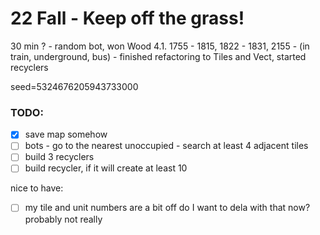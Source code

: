 # 22 Fall - Keep off the grass!

30 min ? - random bot, won Wood
4.1. 1755 - 1815, 1822 - 1831, 2155 -  (in train, underground, bus) - finished refactoring to Tiles and Vect, started recyclers



seed=5324676205943733000


### TODO:
- [X] save map somehow
- [ ] bots - go to the nearest unoccupied - search at least 4 adjacent tiles
- [ ] build 3 recyclers
- [ ] build recycler, if it will create at least 10

nice to have:
- [ ] my tile and unit numbers are a bit off do I want to dela with that now? probably not really
